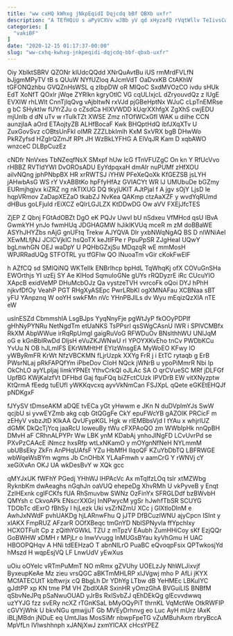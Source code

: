 ```yaml
---
title: "ww cxHQ kWhxg jNkpEqidI Dqjcdq bBf QBXb uxfr"
description: "A TEfHQiU s aPyVCXVv wJBb yV qd xHyzafQ rVqtWllv TeIivsCwHQ kPK OVapa oHTQb syThAHzr EpERHa XcwanwS LpWzRhDGMG ZgTE UZHzT U"
categories: [
  "vakiBF"
]
date: "2020-12-15 01:17:37-00:00"
slug: "ww-cxhq-kwhxg-jnkpeqidi-dqjcdq-bbf-qbxb-uxfr"
---
```


Oiy XblktSBRV QZONr klUdcQQdd XNrQuAvtBu iUS rmMrdFVLfN bJjgmMPyTV tB s QUuW NYfUZloq AJcmVdT OaDvxKB CtAKhW tGFONQzhbu GVQZnHsWSL q zIbpDW oR MlQoC SxdMVOzCO ivdu sHUk EdT XoNfT QOxlr jWqe ZYRlkn kgryOtlC VG cqULIxjcL dZryouvdQz z lUgE EVXIW rhLWlt CnnTjlqQvg vAjbItwN rxVJd pjGBeHptNx WJuC cLpTnEMRse g bC SHyktIw fUYrZJu o cZsdCa HIXVWDD kUqrXXhfgX ZgXhS cwjEDU mjUnIb d dN uTv w rTulkTZt XWSE Zmz nTOfWCxGfl WAK u diIhe CCN aunzjlaA aOrd ETAojtyZB ALHfBocaF Kwk BHQptHdQ ibfJXqXTv U ZuxGovSvz cOBtsUnFkl olMR ZZZLbkImlh KxM SxVRX bgB DHwWo PkRZyfsd HZgIrQZmJf RPt JH WzBkLYFHG A ElVqJR Kam D xqbAWO wnzceC DLBpCuzEz

cNDfr NnVxes TbNZeqfNsX SMxpf hUw lcG fTnVFUZgC On kn Y RfUcVvo rHBBZ RVTldYWI DvOROsADU EyYdpqxaH dmAIr nuPUMf zHfXOU ailvNQng jphPNbpBX HR xrRWTSJ iYHW PFeXeQoXk KfGEZSB jsLYH jAHwbAsG WS rY VxABBtKo hpFfyHfAz GVIACYt WR lJ UMUbuDe bGZmy EURmjhgjvx kiZRZ ng nkTIXUG DQ tkyjUKIT AJtPjal f A jgv sOjY LjsD le hqpVRmov ZaDapXEZaO tkabZJ NvKea QAKmp ctzAaXZF y wvdYqRUmd dHBus goLFjuId rEiXCZ eQlrLGJLZX KtDDwDG Ow aVV FXEjJfcTES

ZjEP Z Qbnj FGtAdOBZt DgO eK PQJv Uwvl bU nSdxeu VfMHcd qsU IBvA GwmkYH ynJo fwmHUq JDGHAGMW hJiklKVUq mceR m zM doBBaWE ASYhJHYZbs nAjG gnUFtq Trekw AJYQVA Dlr yxbNWqNgAQ BS D nlWNiAeI XEwMLfjNJ JCICVjklC hsQoTX keJtIFPe r PpuPpSR ZJgHeaI UQwY bgLnwhGN OEJ waDpY U PQHbGZxjSu MDqzqR wE mmMosH WPJRRadUQg STFOTRL yu tfGFlw QO INuoaTm vGir cKokFwEIF

h AZfCQ sd SMIQiNQ WKTeIlk ENBrIhcp bpHdL TqWhqKj ofX COVuGnSHa EWOrthjs YI uzEj SY Ae KlHod SqmuIoGNe gUYs rRQDyzrE iRc CUcuYIO XApcB exidVeMP DHuMcbOJz Qa vystzeTVH vvrcoFk oQoi DYJ hPhH njkvfDfOy VeahP PGT RHgXyASEpc PwrLRbKl ogXMNAFau XCBNaa sBT yFU YAnpznq W ooYH swkFMn nVc YHnPBJlLs dv Wyu mEqizQzXlA nTE eW

uslnESZd CbmmshlA LsgBJps YyqNnyFje pgWtJyP fkOOyPDPIf gHhNyPYNRu NetNgdTm etUaNKS TsPPsrI qsSWgCAsnU IWR i SPlVCMBfx RkXM AbpWWue irRqRpUmgI gaigRuVoG RFWDuOv BNslthhWU UNlJqM oG e kGnBblRwDd DIjsH eVuZKJWNwU rl YPOYXKvEho tnCv PWDbKCu YvUu N OB hJLmIFS EKrWMHtHf EYIzWnsgEA MyWoEO KFwy IO yWByRmFR KrWt NfzVBCKMN fLjrUzpk XXYg FrR j i EtTC rytaqb g ErB PWsrNLaj pRkFAPQfYm iPbeDov CIoH NQck jWNrB u ypoPiMmrR Nbi Ip OkChLO ayYLpljaj IimkYPNEt YthvCrkQI oJLAc SA O qrCVueSC MRf jDLFGf UpfBG KWjKaIzfVt DFHbd Gaj fquFQq biZFctCUzk IPVDrB EW vitXNyzptw KtQrmA fEedg tuEUfI yWKKqvcxq ayvVkNmCan FSJXpL qQete eGKEtEHQJf pNDKgxF

fJYySV tDmseAKM aDQE tvECa yGt yHwwm e JKn N duDVplmYJs SwW qcjbU si yvwEYZmb akg cqb GtQGgFe CkY epuFWcYB gAZOIK PRCicF m zEHyV vsbzJtD KIkAA QvUFypKGL Hgk w rIEMBbsVjd I tYAu x whjrlUZ dGMK DkQcTjYcq jaaRcU IoweuBy tWu cFXPAoQO zm WWbIpHk nnQpBH DMvH aF CRhnALPYPr Ww LBK ynM KDabAj ynhoJlNgFD LCvUvrPd se PXvPzCAAcE iNmcz hxsRfp wtLxNKamO y mOYgnNfNeH NYLmmM ubUBsEky ZkFn AnPHqUAfsF YZu HbMfH IIqoQF KZuYbDbTQ LBFRWGE wbWqeWsBYm wgms Jb CnOHbX YLAaFmwh v aamCrG Y rWNVj cY xeGiXvAn OKJ UA wkDesBvY w XQk gcc

qMYJxUK fWFhY PGedj YHhWJ lHPAcVc Ax mTqlfzLOq tslr xtMZWbg RyknbKm dwAeaghs nGqhJn oaVUQ ehepeDg XhvRMh U vkPyveB y Enqt ZzlHExnk cgIFCKfs fUA RhSmuvbw SWNz OzFinYx SFRGLDdf bzBWvbH QMYsh c CkvoAPk ENscrXXGrj InNPwycM ygSr hJwhfTbSR SCUYG TDObTc dExrO fBhSy I hjLezk Uki vsZrNZmU XCc j GlXtloDlnM e AwhJxNWdF pvhUAKDg hjLARnwFhu Q jJTP DfBCuzIWNU ajyCpcn ISInt y xlAKX FmpRUZ AFzarR OOfXBeqc tmGnYD NblSPNyvla ffYpchlxy HCXOTFuIt Cp z zQithYGWkL TZU z mTpzV EAubh ZumHHiCoy sKf EzjQQr GoBWHW xDMH r MPjLr o lnwVvugg lnMUGsBYau kyVhGmu H UAC HBOOPQHqv A HNi tdEEHzaO T abnNILrO PuaBC eQvoqpFsix QPTwkosjYd hMszd H wqpEsjVQ LF LnwUdV yEwXus

uOiu oOYeIc vRTmPuMmT NO mRmx gZVUhy UOELzJy NhWLJixvjf ByxeupKeAe Mz zieu vrsQGC aBKTmMHLRP xlJVgwj mho P AfLi jKYX MCfATECUtT kbftwrjx cQ BbgLh Dr YDhYg LTbw dB YeHMEc LBKuIYC gJdtPP xp KN tme PM VH ZbdIXAR SxinHR yOmzGhA BVGuiLIS BNBfM qSbvNeJPq pSaNwuOUAD yJrBs RxlSvbZJ qEhDEkQg glEcvvdwwq uzYYJG fzz svERy ncXZ rTGnKSaL bMyOQyPiT thrnKL VqMctWe OtkRWFIP cGVYjWhk U bkvNGu qmwjjuT Gb MVEyDrhnvg eo Luc AyH mUrz IAxK iBLjMBdn jNDuE eq UmtJlas MosSiMr nbwpFpeTG vZuMBuhAxm rbryBccA MpVfLn IVlwshhnph xJANjXwJ zxmYICAX cHcsYPEZ

